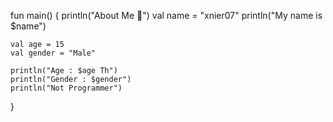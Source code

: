 fun main() {
    println("About Me 🐾")
    val name = "xnier07"
    println("My name is $name")
    
    val age = 15
    val gender = "Male"
    
    println("Age : $age Th") 
    println("Gender : $gender")
    println("Not Programmer")
}
